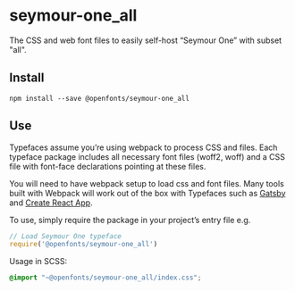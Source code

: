 
# seymour-one_all

The CSS and web font files to easily self-host “Seymour One” with subset "all".

## Install

`npm install --save @openfonts/seymour-one_all`

## Use

Typefaces assume you’re using webpack to process CSS and files. Each typeface
package includes all necessary font files (woff2, woff) and a CSS file with
font-face declarations pointing at these files.

You will need to have webpack setup to load css and font files. Many tools built
with Webpack will work out of the box with Typefaces such as [Gatsby](https://github.com/gatsbyjs/gatsby)
and [Create React App](https://github.com/facebookincubator/create-react-app).

To use, simply require the package in your project’s entry file e.g.

```javascript
// Load Seymour One typeface
require('@openfonts/seymour-one_all')
```

Usage in SCSS:
```scss
@import "~@openfonts/seymour-one_all/index.css";
```
